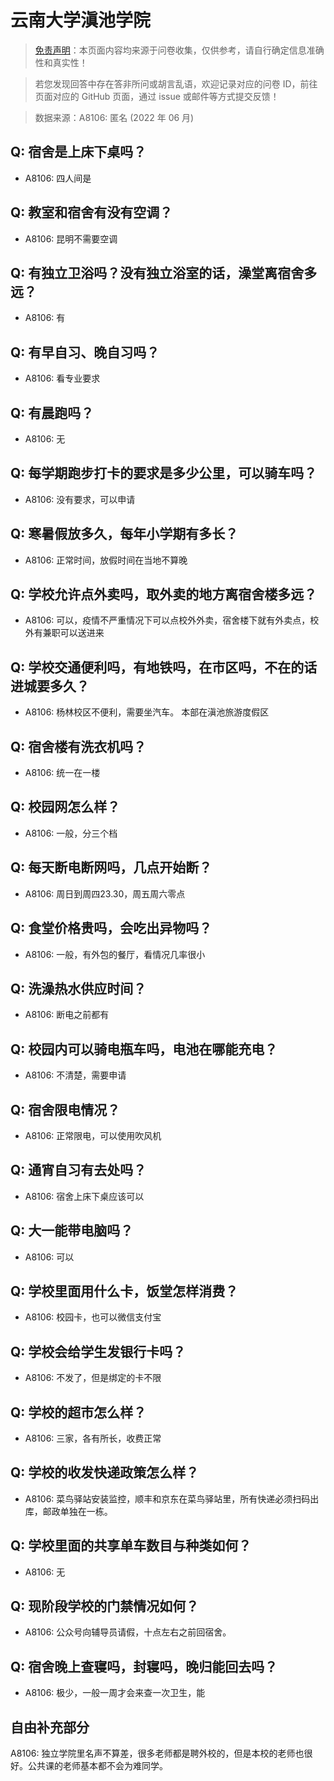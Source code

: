 # 云南大学滇池学院

> [免责声明](https://colleges.chat/#_3)：本页面内容均来源于问卷收集，仅供参考，请自行确定信息准确性和真实性！

> 若您发现回答中存在答非所问或胡言乱语，欢迎记录对应的问卷 ID，前往页面对应的 GitHub 页面，通过 issue 或邮件等方式提交反馈！

> 数据来源：A8106: 匿名 (2022 年 06 月)

## Q: 宿舍是上床下桌吗？

- A8106: 四人间是

## Q: 教室和宿舍有没有空调？

- A8106: 昆明不需要空调

## Q: 有独立卫浴吗？没有独立浴室的话，澡堂离宿舍多远？

- A8106: 有

## Q: 有早自习、晚自习吗？

- A8106: 看专业要求

## Q: 有晨跑吗？

- A8106: 无

## Q: 每学期跑步打卡的要求是多少公里，可以骑车吗？

- A8106: 没有要求，可以申请

## Q: 寒暑假放多久，每年小学期有多长？

- A8106: 正常时间，放假时间在当地不算晚

## Q: 学校允许点外卖吗，取外卖的地方离宿舍楼多远？

- A8106: 可以，疫情不严重情况下可以点校外外卖，宿舍楼下就有外卖点，校外有兼职可以送进来

## Q: 学校交通便利吗，有地铁吗，在市区吗，不在的话进城要多久？

- A8106: 杨林校区不便利，需要坐汽车。
本部在滇池旅游度假区

## Q: 宿舍楼有洗衣机吗？

- A8106: 统一在一楼

## Q: 校园网怎么样？

- A8106: 一般，分三个档

## Q: 每天断电断网吗，几点开始断？

- A8106: 周日到周四23.30，周五周六零点

## Q: 食堂价格贵吗，会吃出异物吗？

- A8106: 一般，有外包的餐厅，看情况几率很小

## Q: 洗澡热水供应时间？

- A8106: 断电之前都有

## Q: 校园内可以骑电瓶车吗，电池在哪能充电？

- A8106: 不清楚，需要申请

## Q: 宿舍限电情况？

- A8106: 正常限电，可以使用吹风机

## Q: 通宵自习有去处吗？

- A8106: 宿舍上床下桌应该可以

## Q: 大一能带电脑吗？

- A8106: 可以

## Q: 学校里面用什么卡，饭堂怎样消费？

- A8106: 校园卡，也可以微信支付宝

## Q: 学校会给学生发银行卡吗？

- A8106: 不发了，但是绑定的卡不限

## Q: 学校的超市怎么样？

- A8106: 三家，各有所长，收费正常

## Q: 学校的收发快递政策怎么样？

- A8106: 菜鸟驿站安装监控，顺丰和京东在菜鸟驿站里，所有快递必须扫码出库，邮政单独在一栋。

## Q: 学校里面的共享单车数目与种类如何？

- A8106: 无

## Q: 现阶段学校的门禁情况如何？

- A8106: 公众号向辅导员请假，十点左右之前回宿舍。

## Q: 宿舍晚上查寝吗，封寝吗，晚归能回去吗？

- A8106: 极少，一般一周才会来查一次卫生，能

## 自由补充部分

A8106: 独立学院里名声不算差，很多老师都是聘外校的，但是本校的老师也很好。公共课的老师基本都不会为难同学。